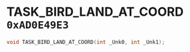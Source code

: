 # TASK_BIRD_LAND_AT_COORD `0xAD0E49E3`

```cpp
void TASK_BIRD_LAND_AT_COORD(int _Unk0, int _Unk1);
```